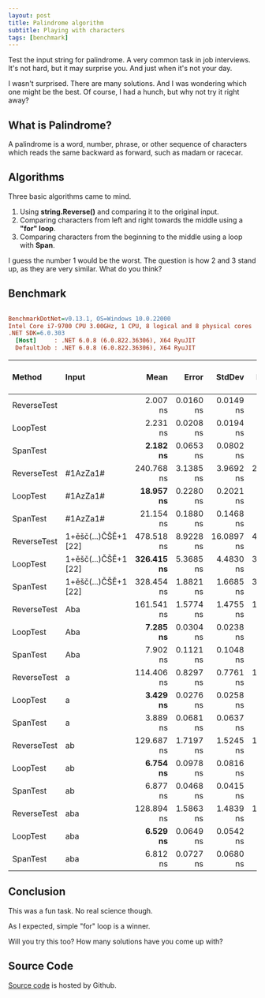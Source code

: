 ```yaml
---
layout: post
title: Palindrome algorithm
subtitle: Playing with characters
tags: [benchmark]
---
```


Test the input string for palindrome. A very common task in job interviews. It's not hard, but it may surprise you. And just when it's not your day.

I wasn't surprised. There are many solutions. And I was wondering which one might be the best. Of course, I had a hunch, but why not try it right away?

## What is Palindrome? ##

A palindrome is a word, number, phrase, or other sequence of characters which reads the same backward as forward, such as madam or racecar.

## Algorithms ##
Three basic algorithms came to mind.

1. Using **string.Reverse()** and comparing it to the original input.
2. Comparing characters from left and right towards the middle using a **"for" loop**.
3. Comparing characters from the beginning to the middle using a loop with **Span<T>**.

I guess the number 1 would be the worst. The question is how 2 and 3 stand up, as they are very similar. What do you think?

## Benchmark ##

``` ini

BenchmarkDotNet=v0.13.1, OS=Windows 10.0.22000
Intel Core i7-9700 CPU 3.00GHz, 1 CPU, 8 logical and 8 physical cores
.NET SDK=6.0.303
  [Host]     : .NET 6.0.8 (6.0.822.36306), X64 RyuJIT
  DefaultJob : .NET 6.0.8 (6.0.822.36306), X64 RyuJIT


```

| Method          | Input                    |                             Mean |         Error |         StdDev |         Median | Completed Work Items | Lock Contentions |      Gen 0 | Allocated |
|:----------------|:-------------------------|---------------------------------:|--------------:|---------------:|---------------:|---------------------:|-----------------:|-----------:|----------:|
| ReverseTest     |                          |                         2.007 ns |     0.0160 ns |      0.0149 ns |       2.006 ns |                    - |                - |          - |         - |
| LoopTest        |                          |                         2.231 ns |     0.0208 ns |      0.0194 ns |       2.228 ns |                    - |                - |          - |         - |
| SpanTest        |                          |                     **2.182 ns** |     0.0653 ns |      0.0802 ns |       2.173 ns |                    - |                - |          - |         - |
| ReverseTest     | #1AzZa1#                 |                       240.768 ns |     3.1385 ns |      3.9692 ns |     241.112 ns |                    - |                - |     0.0305 |     192 B |
| LoopTest        | #1AzZa1#                 |                    **18.957 ns** |     0.2280 ns |      0.2021 ns |      18.936 ns |                    - |                - |          - |         - |
| SpanTest        | #1AzZa1#                 |                        21.154 ns |     0.1880 ns |      0.1468 ns |      21.156 ns |                    - |                - |          - |         - |
| ReverseTest     | 1+ěšč(...)ČŠĚ+1 [22]     |                       478.518 ns |     8.9228 ns |     16.0897 ns |     470.760 ns |                    - |                - |     0.0706 |     448 B |
| LoopTest        | 1+ěšč(...)ČŠĚ+1 [22]     |                   **326.415 ns** |     5.3685 ns |      4.4830 ns |     327.455 ns |                    - |                - |          - |         - |
| SpanTest        | 1+ěšč(...)ČŠĚ+1 [22]     |                       328.454 ns |     1.8821 ns |      1.6685 ns |     328.244 ns |                    - |                - |          - |         - |
| ReverseTest     | Aba                      |                       161.541 ns |     1.5774 ns |      1.4755 ns |     161.722 ns |                    - |                - |     0.0279 |     176 B |
| LoopTest        | Aba                      |                     **7.285 ns** |     0.0304 ns |      0.0238 ns |       7.283 ns |                    - |                - |          - |         - |
| SpanTest        | Aba                      |                         7.902 ns |     0.1121 ns |      0.1048 ns |       7.853 ns |                    - |                - |          - |         - |
| ReverseTest     | a                        |                       114.406 ns |     0.8297 ns |      0.7761 ns |     114.578 ns |                    - |                - |     0.0267 |     168 B |
| LoopTest        | a                        |                     **3.429 ns** |     0.0276 ns |      0.0258 ns |       3.419 ns |                    - |                - |          - |         - |
| SpanTest        | a                        |                         3.889 ns |     0.0681 ns |      0.0637 ns |       3.889 ns |                    - |                - |          - |         - |
| ReverseTest     | ab                       |                       129.687 ns |     1.7197 ns |      1.5245 ns |     129.663 ns |                    - |                - |     0.0279 |     176 B |
| LoopTest        | ab                       |                     **6.754 ns** |     0.0978 ns |      0.0816 ns |       6.730 ns |                    - |                - |          - |         - |
| SpanTest        | ab                       |                         6.877 ns |     0.0468 ns |      0.0415 ns |       6.875 ns |                    - |                - |          - |         - |
| ReverseTest     | aba                      |                       128.894 ns |     1.5863 ns |      1.4839 ns |     128.895 ns |                    - |                - |     0.0279 |     176 B |
| LoopTest        | aba                      |                     **6.529 ns** |     0.0649 ns |      0.0542 ns |       6.515 ns |                    - |                - |          - |         - |
| SpanTest        | aba                      |                         6.812 ns |     0.0727 ns |      0.0680 ns |       6.772 ns |                    - |                - |          - |         - |

## Conclusion ##

This was a fun task. No real science though.

As I expected, simple "for" loop is a winner.

Will you try this too? How many solutions have you come up with?

## Source Code ##

[Source code](https://github.com/patriksima/Palindrome) is hosted by Github.
